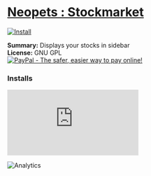 # [Neopets : Stockmarket](.)

[![Install](../../resources/image/install_button.jpg)](../../../../raw/master/scripts/Neopets_Stockmarket/35177.user.js)

**Summary:** Displays your stocks in sidebar<br />
**License:** GNU GPL<br />
[![PayPal - The safer, easier way to pay online!](https://www.paypalobjects.com/en_US/i/btn/btn_donate_SM.gif "PayPal - The safer, easier way to pay online!")](https://goo.gl/DNfg2w)


### Installs
![Daily installs](http://gm.wesley.eti.br/count.php?id=scripts/Neopets_Stockmarket/35177.user.js&type=image)

![Analytics](https://ga-beacon.appspot.com/UA-462297-6/master/Neopets_Stockmarket?pixel)
